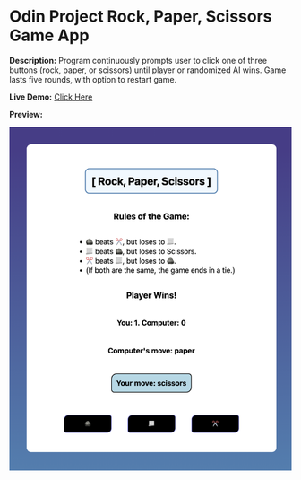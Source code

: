 # Odin Project Rock, Paper, Scissors Game App
  
**Description:** Program continuously prompts user to click one of three buttons (rock, paper, or scissors) until player or randomized AI wins. Game lasts five rounds, with option to restart game.  
  
**Live Demo:** [Click Here](https://chaseofthejungle.github.io/js-odin-rock-paper-scissors/Rock%20Paper%20Scissors/)  
  
**Preview:**  
  
![JS Odin Rock Paper Scissors Gameplay](https://github.com/chaseofthejungle/js-odin-rock-paper-scissors/blob/main/odinrpsdemo.png "JS Odin Rock Paper Scissors Preview")
